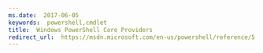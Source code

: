 ```yaml
---
ms.date:  2017-06-05
keywords:  powershell,cmdlet
title:  Windows PowerShell Core Providers
redirect_url:  https://msdn.microsoft.com/en-us/powershell/reference/5.1/Microsoft.PowerShell.Core/Providers/Providers.md
---
```


